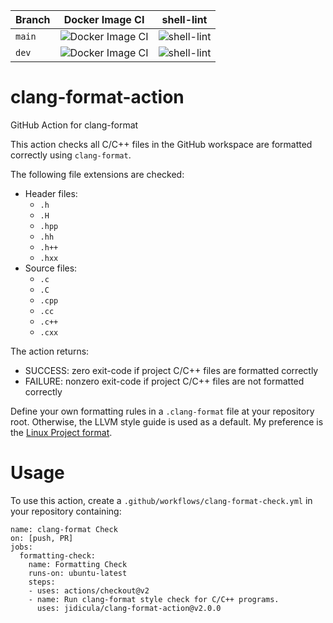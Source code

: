 | Branch | Docker Image CI | shell-lint |
|--------|-----------------|------------|
| `main`   | ![Docker Image CI](https://github.com/jidicula/clang-format-action/workflows/Docker%20Image%20CI/badge.svg?branch=main) | ![shell-lint](https://github.com/jidicula/clang-format-action/workflows/shell-lint/badge.svg?branch=main) |
| `dev`    | ![Docker Image CI](https://github.com/jidicula/clang-format-action/workflows/Docker%20Image%20CI/badge.svg?branch=dev) | ![shell-lint](https://github.com/jidicula/clang-format-action/workflows/shell-lint/badge.svg?branch=dev) |

# clang-format-action
GitHub Action for clang-format

This action checks all C/C++ files in the GitHub workspace are formatted correctly using `clang-format`.

The following file extensions are checked:
* Header files:
  * `.h`
  * `.H`
  * `.hpp`
  * `.hh`
  * `.h++`
  * `.hxx `
* Source files:
  * `.c`
  * `.C`
  * `.cpp`
  * `.cc`
  * `.c++`
  * `.cxx`

The action returns:

* SUCCESS: zero exit-code if project C/C++ files are formatted correctly
* FAILURE: nonzero exit-code if project C/C++ files are not formatted correctly

Define your own formatting rules in a `.clang-format` file at your repository root. Otherwise, the LLVM style guide is used as a default. My preference is the [Linux Project format](https://github.com/torvalds/linux/blob/master/.clang-format).

# Usage

To use this action, create a `.github/workflows/clang-format-check.yml` in your repository containing:

```
name: clang-format Check
on: [push, PR]
jobs:
  formatting-check:
    name: Formatting Check
    runs-on: ubuntu-latest
    steps:
    - uses: actions/checkout@v2
    - name: Run clang-format style check for C/C++ programs.
      uses: jidicula/clang-format-action@v2.0.0
```
